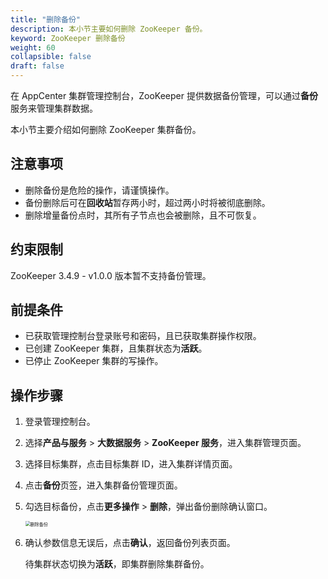 ```yaml
---
title: "删除备份"
description: 本小节主要如何删除 ZooKeeper 备份。 
keyword: ZooKeeper 删除备份
weight: 60
collapsible: false
draft: false
---
```


在 AppCenter 集群管理控制台，ZooKeeper 提供数据备份管理，可以通过**备份**服务来管理集群数据。

本小节主要介绍如何删除 ZooKeeper 集群备份。

## 注意事项

- 删除备份是危险的操作，请谨慎操作。
- 备份删除后可在**回收站**暂存两小时，超过两小时将被彻底删除。
- 删除增量备份点时，其所有子节点也会被删除，且不可恢复。

## 约束限制

ZooKeeper 3.4.9 - v1.0.0 版本暂不支持备份管理。

## 前提条件

- 已获取管理控制台登录账号和密码，且已获取集群操作权限。
- 已创建 ZooKeeper 集群，且集群状态为**活跃**。
- 已停止 ZooKeeper 集群的写操作。

## 操作步骤

1. 登录管理控制台。
2. 选择**产品与服务** > **大数据服务** > **ZooKeeper 服务**，进入集群管理页面。
3. 选择目标集群，点击目标集群 ID，进入集群详情页面。
4. 点击**备份**页签，进入集群备份管理页面。
5. 勾选目标备份，点击**更多操作** > **删除**，弹出备份删除确认窗口。

   <img src="../../../_images/backup_delete.png" alt="删除备份" style="zoom:50%;" />

6. 确认参数信息无误后，点击**确认**，返回备份列表页面。

   待集群状态切换为**活跃**，即集群删除集群备份。
